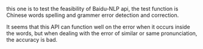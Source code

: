 this one is to test the feasibility of Baidu-NLP api,
the test function is Chinese words spelling and grammer error detection and correction.

It seems that this API can function well on the error when it occurs inside the words,
but when dealing with the error of similar or same pronunciation, the accuracy is bad.
